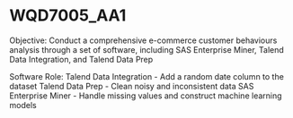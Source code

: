 # WQD7005_AA1
Objective: Conduct a comprehensive e-commerce customer behaviours analysis through a set of software, including SAS Enterprise Miner, Talend Data Integration, and Talend Data Prep

Software Role:
Talend Data Integration - Add a random date column to the dataset
Talend Data Prep - Clean noisy and inconsistent data
SAS Enterprise Miner - Handle missing values and construct machine learning models
